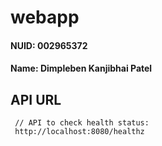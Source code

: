 # webapp
#### NUID: 002965372
#### Name: Dimpleben Kanjibhai Patel<br/>

## API URL
     // API to check health status:
     http://localhost:8080/healthz